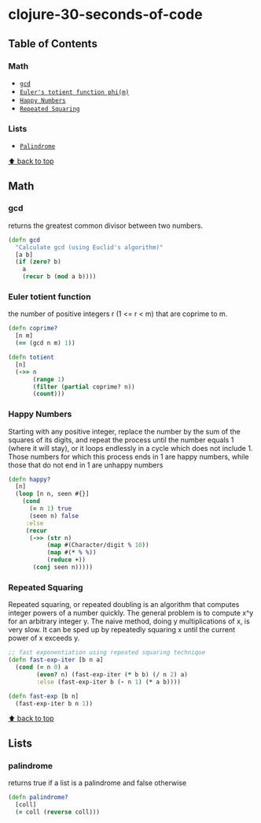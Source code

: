 # clojure-30-seconds-of-code

## Table of Contents

### Math
* [`gcd`](#gcd)
* [`Euler's totient function phi(m)`](#euler-totient-function)
* [`Happy Numbers`](#happy-numbers)
* [`Repeated Squaring`](#repeated-squaring)

### Lists
* [`Palindrome`](#palindrome)


[⬆ back to top](#table-of-contents)
## Math 

### gcd
returns the greatest common divisor between two numbers.
```clojure
(defn gcd
  "Calculate gcd (using Euclid's algorithm)"
  [a b]
  (if (zero? b)
    a
    (recur b (mod a b))))
```

### Euler totient function
the number of positive integers r (1 <= r < m) that are coprime to m.
```clojure
(defn coprime?
  [n m]
  (== (gcd n m) 1))

(defn totient
  [n]
  (->> n
       (range 1)
       (filter (partial coprime? n))
       (count)))
```

### Happy Numbers 
Starting with any positive integer, replace the number by the sum of the squares of its digits, and repeat the process
until the number equals 1 (where it will stay), or it loops endlessly in a cycle which does not include 1.
Those numbers for which this process ends in 1 are happy numbers, while those that do not end in 1 are unhappy numbers

```clojure
(defn happy?
  [n]
  (loop [n n, seen #{}]
    (cond
      (= n 1) true
      (seen n) false
     :else
     (recur
      (->> (str n)
           (map #(Character/digit % 10))
           (map #(* % %))
           (reduce +))
       (conj seen n)))))
```

### Repeated Squaring
Repeated squaring, or repeated doubling is an algorithm that computes integer powers of a number quickly. 
The general problem is to compute x^y for an arbitrary integer y. The naive method, doing y multiplications of x, is very slow. It can be sped up by repeatedly squaring x until the current power of x exceeds y.

```clojure
;; fast exponentiation using repeated squaring technique
(defn fast-exp-iter [b n a]
  (cond (= n 0) a
        (even? n) (fast-exp-iter (* b b) (/ n 2) a)
        :else (fast-exp-iter b (- n 1) (* a b))))

(defn fast-exp [b n]
  (fast-exp-iter b n 1))
```

[⬆ back to top](#table-of-contents)
## Lists

### palindrome
returns true if a list is a palindrome and false otherwise

```clojure 
(defn palindrome?
  [coll]
  (= coll (reverse coll)))
```




